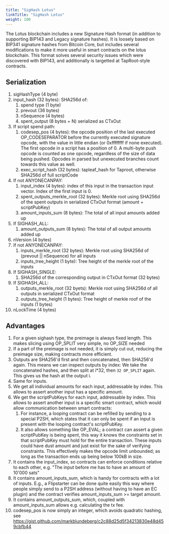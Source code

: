 ```yaml
---
title: "SigHash Lotus"
linkTitle: "SigHash Lotus"
weight: 100
---
```


The Lotus blockchain includes a new Signature Hash format (in addition to supporting BIP143 and Legacy signature hashes). It is loosely based on BIP341 signature hashes from Bitcoin Core, but includes several modifications to make it more useful in smart contracts on the lotus blockchain. This format solves several security issues which were discovered with BIP143, and additionally is targetted at TapRoot-style contracts.

## Serialization

1. sigHashType (4 byte)
2. input_hash (32 bytes): SHA256d of:
    1. spend type (1 byte)
    2. prevout (36 bytes)
    3. nSequence (4 bytes)
    4. spent_output (8 bytes + N) serialized as CTxOut
3. If script spend path:
    1.  codesep_pos (4 bytes): the opcode position of the last executed OP_CODESEPARATOR before the currently executed signature opcode, with the value in little endian (or 0xffffffff if none executed). The first opcode in a script has a position of 0. A multi-byte push opcode is counted as one opcode, regardless of the size of data being pushed. Opcodes in parsed but unexecuted branches count towards this value as well.
    2. exec_script_hash (32 bytes): tapleaf_hash for Taproot, otherwise SHA256d of full scriptCode
4. If not ANYONECANPAY:
    1. input_index (4 bytes): index of this input in the transaction input vector. Index of the first input is 0.
    2. spent_outputs_merkle_root (32 bytes): Merkle root using SHA256d of the spent outputs in serialized CTxOut format (amount + scriptPubKey)
    3. amount_inputs_sum (8 bytes): The total of all input amounts added up
5. If SIGHASH_ALL:
    1.  amount_outputs_sum (8 bytes): The total of all output amounts added up
6. nVersion (4 bytes)
7. If not ANYONECANPAY:
    1. inputs_merkle_root (32 bytes): Merkle root using SHA256d of (prevout || nSequence) for all inputs
    2. inputs_tree_height (1 byte): Tree height of the merkle root of the inputs
8. If SIGHASH_SINGLE:
    1. SHA256d of the corresponding output in CTxOut format (32 bytes)
9. If SIGHASH_ALL:
    1. outputs_merkle_root (32 byets): Merkle root using SHA256d of all outputs in serialized CTxOut format
    2. outputs_tree_height (1 bytes): Tree height of merkle roof of the inputs (1 bytes)
10. nLockTime (4 bytes)


## Advantages

1. For a given sighash type, the preimage is always fixed length. This makes slicing using OP_SPLIT very simple, no OP_SIZE needed
2. If a part of the preimage is not needed, it is simply cut out, reducing the preimage size, making contracts more efficient.
3. Outputs are SHA256'd first and then concatenated, then SHA256'd again. This means we can inspect outputs by index: We take the concatenated hashes, and then split at i\*32, then `32 OP_SPLIT` again. This gives us the hash at the output i.
4. Same for inputs.
5. We get all individual amounts for each input, addressable by index. This allows to assert another input has a specific amount.
6. We get the scriptPubKeys for each input, addressable by index. This allows to assert another input is a specific smart contract, which would allow communication between smart contracts:
    1. For instance, a looping contract can be refilled by sending to a special P2SH, which states that it can only be spent if an input is present with the looping contract's scriptPubKey.
    2. It also allows something like OP_EVAL; a contract can assert a given scriptPubKey is being spent, this way it knows the constraints set in that scriptPubKey must hold for the entire transaction. These inputs could have dust amount and just exist for the sake of verifying constraints. This effectively makes the opcode limit unbounded; as long as the transaction ends up being below 100kB in size.
7. It contains the input_index, so contracts can enforce conditions relative to each other, e.g. "The input before me has to have an amount of 10'000 sats"
8. It contains amount_inputs_sum, which is handy for contracts with a lot of inputs. E.g., a Flipstarter can be done quite easily this way where people simply send to a P2SH address (without having to have an EC plugin) and the contract verifies amount_inputs_sum >= target amount.
9. It contains amount_outputs_sum, which, coupled with amount_inputs_sum allows e.g. calculating the tx fee.
10. codesep_pos is now simply an integer, which avoids quadratic hashing, see https://gist.github.com/markblundeberg/c2c88d25d5f34213830e48d459cbfb44
